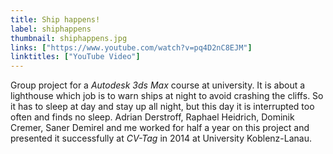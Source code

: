 ```yaml
---
title: Ship happens!
label: shiphappens
thumbnail: shiphappens.jpg
links: ["https://www.youtube.com/watch?v=pq4D2nC8EJM"]
linktitles: ["YouTube Video"]
---
```

Group project for a *Autodesk 3ds Max* course at university. It is about a lighthouse which job is to warn ships at night to avoid crashing the cliffs. So it has to sleep at day and stay up all night, but this day it is interrupted too often and finds no sleep. Adrian Derstroff, Raphael Heidrich, Dominik Cremer, Saner Demirel and me worked for half a year on this project and presented it successfully at *CV-Tag* in 2014 at University Koblenz-Lanau.
